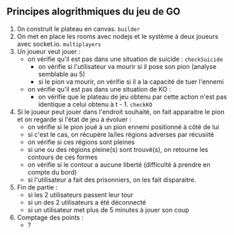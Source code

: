 ## Principes alogrithmiques du jeu de GO
1. 0n construit le plateau en canvas. `builder`
2. On met en place les rooms avec nodejs et le système à deux joueurs avec socket.io. `multiplayers`
3. Un joueur veut jouer :
	- on vérifie qu'il est pas dans une situation de suicide : `checkSuicide`
		- on vérifie si l'utilisateur va mourir si il pose son pion (analyse semblable au 5) 
		- si le pion va mourir, on vérifie si il a la capacité de tuer l'ennemi
	- on vérifie qu'il est pas dans une situation de KO :
		- on vérifie que le plateau de jeu obtenu par cette action n'est pas identique a celui obtenu à t - 1. `checkKO`
4. Si le joueur peut jouer dans l'endroit souhaité, on fait apparaitre le pion et on regarde si l'état de jeu à évoluer :
	- on vérifie si le pion joué à un pion ennemi positionné à côté de lui
	- si c'est le cas, on récupère la/les régions adverses par récusiité
	- on vérifie si ces régions sont pleines 
	- si une ou des régions pleine(s) sont trouvé(s), on retourne les contours de ces formes
	- on vérifie si le contour a aucune liberté (difficulté à prendre en compte du bord)
	- si l'utilisateur a fait des prisonniers, on les fait disparaitre.
5. Fin de partie :
	- si les 2 utilisateurs passent leur tour
	- si un des 2 utilisateurs a été déconnecté
	- si un utilisateur met plus de 5 minutes à jouer son coup
6. Comptage des points : 
	- ?